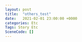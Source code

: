 ```yaml
---
layout: post
title:  "others_test"
date:   2021-02-01 23:00:00 +0000
categories: Etc
Tags: Story Etc
SceneCode: []
---
```

